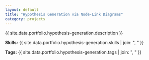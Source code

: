 ```yaml
---
layout: default
title: "Hypothesis Generation via Node-Link Diagrams"
category: projects
---
```


{{ site.data.portfolio.hypothesis-generation.description }}

**Skills:** {{ site.data.portfolio.hypothesis-generation.skills | join: ", " }}

**Tags:** {{ site.data.portfolio.hypothesis-generation.tags | join: ", " }}
